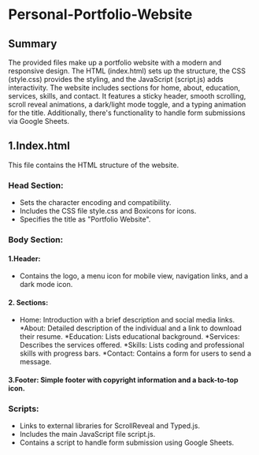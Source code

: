 # Personal-Portfolio-Website

## Summary
The provided files make up a portfolio website with a modern and responsive design. The HTML (index.html) sets up the structure, the CSS (style.css) provides the styling, and the JavaScript (script.js) adds interactivity. The website includes sections for home, about, education, services, skills, and contact. It features a sticky header, smooth scrolling, scroll reveal animations, a dark/light mode toggle, and a typing animation for the title. Additionally, there's functionality to handle form submissions via Google Sheets.


## 1.Index.html
This file contains the HTML structure of the website.

### Head Section:
* Sets the character encoding and compatibility.
* Includes the CSS file style.css and Boxicons for icons.
* Specifies the title as "Portfolio Website".

### Body Section:

#### 1.Header:
* Contains the logo, a menu icon for mobile view, navigation links, and a dark mode icon.
#### 2. Sections:
* Home: Introduction with a brief description and social media links.
*About: Detailed description of the individual and a link to download their resume.
*Education: Lists educational background.
*Services: Describes the services offered.
*Skills: Lists coding and professional skills with progress bars.
*Contact: Contains a form for users to send a message.
#### 3.Footer: Simple footer with copyright information and a back-to-top icon.

### Scripts:
* Links to external libraries for ScrollReveal and Typed.js.
* Includes the main JavaScript file script.js.
* Contains a script to handle form submission using Google Sheets.
